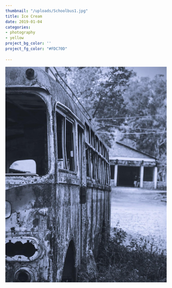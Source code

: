 ```yaml
---
thumbnail: "/uploads/Schoolbus1.jpg"
title: Ice Cream
date: 2019-01-04
categories:
- photography
- yellow
project_bg_color: ''
project_fg_color: "#FDC70D"

---
```

![](/uploads/Schoolbus1.jpg)